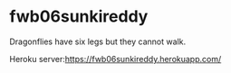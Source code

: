 # fwb06sunkireddy
Dragonflies have six legs but they cannot walk.

Heroku server:https://fwb06sunkireddy.herokuapp.com/
